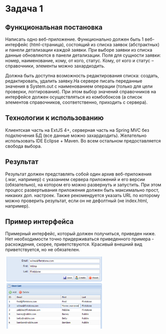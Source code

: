 <h1 class="western">Задача 1</h1>
<h2 class="western">Функциональная постановка</h2>
<p class="western"><a name="__DdeLink__518_1785662226"></a> Написать одно веб-приложение. Функционально должен быть 1 веб-интерфейс (html-страница), состоящий из списка заявок (абстрактных) и панели детализации каждой заявки. При выборе заявки из списка данные обновляются в панели детализации. Поля для сущности заявки: номер, наименование, кому, от кого, статус. Кому, от кого и статус &ndash; справочники, элементы можно захардкодить.</p>
<p class="western">Должна быть доступна возможность редактирования списка: создать, редактировать, удалить заявку.На сервере писать переданные значения в System.out с наименованием операции (только для цели проверки, логгирования). При этом выбор значений справочников на интерфейсе должен осуществляться из комбобоксов (а список элементов справочников, соответственно, приходить с сервера).</p>
<h2 class="western">Технологии к использованию</h2>
<p class="western">Клиентская часть на ExtJS 4+, серверная часть на Spring MVC без подключения БД (все данные можно захардкодить). Желательно использовать IDE Eclipse + Maven. Во всем остальном предоставляется свобода выбора.</p>
<h2 class="western">Результат</h2>
<p class="western">Результат должен представлять собой один архив веб-приложения (.<span lang="en-US">war</span>, например) с указанием сервера приложений и его версии (обязательно), на котором его можно развернуть и запустить. При этом процесс развертывания приложения должен быть максимально прост, никаких доп. настроек. Также рекомендуется указать <span lang="en-US">URL</span> по которому можно проверить результат, если он не дефолтный (не <span lang="en-US">index</span>.<span lang="en-US">html</span>, например).</p>
<h2 class="western">Пример интерфейса</h2>
<p class="western"><a name="_GoBack"></a> Примерный интерфейс, который должен получиться, приведен ниже. Нет необходимости точно придерживаться приведенного примера - расхождения, скорее, приветствуются. Красивый внешний вид приветствуется, но не обязателен.</p>
<p class="western" align="left"><img src="view.png" alt="" width="312" height="230" name="Рисунок 2" align="bottom" border="0" /></p>

